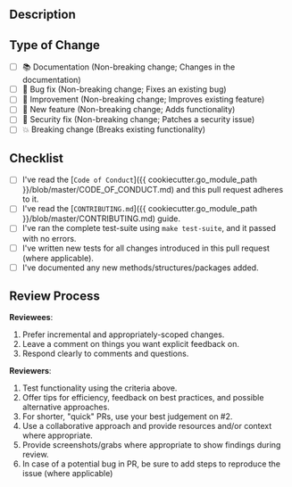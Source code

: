 ## Description

<!--
  Add a detailed description for the changes made in this pull request

  If your PR addresses an existing issue, add it here.
  Use the template string - `This pull request resolves #<issue-number>`
-->

## Type of Change

<!-- Mark with an `x` all the checkboxes that apply (like `[x]`) -->
- [ ] 📚 Documentation    (Non-breaking change; Changes in the documentation)
- [ ] 🔧 Bug fix          (Non-breaking change; Fixes an existing bug)
- [ ] 🥂 Improvement      (Non-breaking change; Improves existing feature)
- [ ] 🚀 New feature      (Non-breaking change; Adds functionality)
- [ ] 🔐 Security fix     (Non-breaking change; Patches a security issue)
- [ ] 💥 Breaking change  (Breaks existing functionality)

## Checklist

<!-- Mark with an `x` all the checkboxes that apply (like `[x]`) -->
- [ ] I've read the [`Code of Conduct`]({{ cookiecutter.go_module_path }}/blob/master/CODE_OF_CONDUCT.md) and this pull request adheres to it.
- [ ] I've read the [`CONTRIBUTING.md`]({{ cookiecutter.go_module_path }}/blob/master/CONTRIBUTING.md) guide.
- [ ] I've ran the complete test-suite using `make test-suite`, and it passed with no errors.
- [ ] I've written new tests for all changes introduced in this pull request (where applicable).
- [ ] I've documented any new methods/structures/packages added.

<!--
    Leave this section as-is, no changes are to be made below this point!
-->
## Review Process

**Reviewees**:

1. Prefer incremental and appropriately-scoped changes.
2. Leave a comment on things you want explicit feedback on.
3. Respond clearly to comments and questions.

**Reviewers**:

1. Test functionality using the criteria above.
2. Offer tips for efficiency, feedback on best practices, and possible alternative approaches.
3. For shorter, "quick" PRs, use your best judgement on #​2.
4. Use a collaborative approach and provide resources and/or context where appropriate.
5. Provide screenshots/grabs where appropriate to show findings during review.
6. In case of a potential bug in PR, be sure to add steps to reproduce the issue (where applicable)
